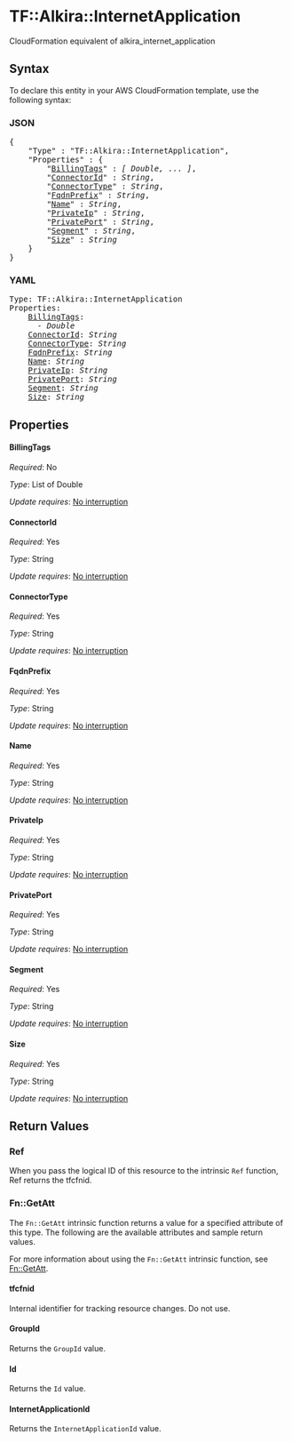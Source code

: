 # TF::Alkira::InternetApplication

CloudFormation equivalent of alkira_internet_application

## Syntax

To declare this entity in your AWS CloudFormation template, use the following syntax:

### JSON

<pre>
{
    "Type" : "TF::Alkira::InternetApplication",
    "Properties" : {
        "<a href="#billingtags" title="BillingTags">BillingTags</a>" : <i>[ Double, ... ]</i>,
        "<a href="#connectorid" title="ConnectorId">ConnectorId</a>" : <i>String</i>,
        "<a href="#connectortype" title="ConnectorType">ConnectorType</a>" : <i>String</i>,
        "<a href="#fqdnprefix" title="FqdnPrefix">FqdnPrefix</a>" : <i>String</i>,
        "<a href="#name" title="Name">Name</a>" : <i>String</i>,
        "<a href="#privateip" title="PrivateIp">PrivateIp</a>" : <i>String</i>,
        "<a href="#privateport" title="PrivatePort">PrivatePort</a>" : <i>String</i>,
        "<a href="#segment" title="Segment">Segment</a>" : <i>String</i>,
        "<a href="#size" title="Size">Size</a>" : <i>String</i>
    }
}
</pre>

### YAML

<pre>
Type: TF::Alkira::InternetApplication
Properties:
    <a href="#billingtags" title="BillingTags">BillingTags</a>: <i>
      - Double</i>
    <a href="#connectorid" title="ConnectorId">ConnectorId</a>: <i>String</i>
    <a href="#connectortype" title="ConnectorType">ConnectorType</a>: <i>String</i>
    <a href="#fqdnprefix" title="FqdnPrefix">FqdnPrefix</a>: <i>String</i>
    <a href="#name" title="Name">Name</a>: <i>String</i>
    <a href="#privateip" title="PrivateIp">PrivateIp</a>: <i>String</i>
    <a href="#privateport" title="PrivatePort">PrivatePort</a>: <i>String</i>
    <a href="#segment" title="Segment">Segment</a>: <i>String</i>
    <a href="#size" title="Size">Size</a>: <i>String</i>
</pre>

## Properties

#### BillingTags

_Required_: No

_Type_: List of Double

_Update requires_: [No interruption](https://docs.aws.amazon.com/AWSCloudFormation/latest/UserGuide/using-cfn-updating-stacks-update-behaviors.html#update-no-interrupt)

#### ConnectorId

_Required_: Yes

_Type_: String

_Update requires_: [No interruption](https://docs.aws.amazon.com/AWSCloudFormation/latest/UserGuide/using-cfn-updating-stacks-update-behaviors.html#update-no-interrupt)

#### ConnectorType

_Required_: Yes

_Type_: String

_Update requires_: [No interruption](https://docs.aws.amazon.com/AWSCloudFormation/latest/UserGuide/using-cfn-updating-stacks-update-behaviors.html#update-no-interrupt)

#### FqdnPrefix

_Required_: Yes

_Type_: String

_Update requires_: [No interruption](https://docs.aws.amazon.com/AWSCloudFormation/latest/UserGuide/using-cfn-updating-stacks-update-behaviors.html#update-no-interrupt)

#### Name

_Required_: Yes

_Type_: String

_Update requires_: [No interruption](https://docs.aws.amazon.com/AWSCloudFormation/latest/UserGuide/using-cfn-updating-stacks-update-behaviors.html#update-no-interrupt)

#### PrivateIp

_Required_: Yes

_Type_: String

_Update requires_: [No interruption](https://docs.aws.amazon.com/AWSCloudFormation/latest/UserGuide/using-cfn-updating-stacks-update-behaviors.html#update-no-interrupt)

#### PrivatePort

_Required_: Yes

_Type_: String

_Update requires_: [No interruption](https://docs.aws.amazon.com/AWSCloudFormation/latest/UserGuide/using-cfn-updating-stacks-update-behaviors.html#update-no-interrupt)

#### Segment

_Required_: Yes

_Type_: String

_Update requires_: [No interruption](https://docs.aws.amazon.com/AWSCloudFormation/latest/UserGuide/using-cfn-updating-stacks-update-behaviors.html#update-no-interrupt)

#### Size

_Required_: Yes

_Type_: String

_Update requires_: [No interruption](https://docs.aws.amazon.com/AWSCloudFormation/latest/UserGuide/using-cfn-updating-stacks-update-behaviors.html#update-no-interrupt)

## Return Values

### Ref

When you pass the logical ID of this resource to the intrinsic `Ref` function, Ref returns the tfcfnid.

### Fn::GetAtt

The `Fn::GetAtt` intrinsic function returns a value for a specified attribute of this type. The following are the available attributes and sample return values.

For more information about using the `Fn::GetAtt` intrinsic function, see [Fn::GetAtt](https://docs.aws.amazon.com/AWSCloudFormation/latest/UserGuide/intrinsic-function-reference-getatt.html).

#### tfcfnid

Internal identifier for tracking resource changes. Do not use.

#### GroupId

Returns the <code>GroupId</code> value.

#### Id

Returns the <code>Id</code> value.

#### InternetApplicationId

Returns the <code>InternetApplicationId</code> value.

